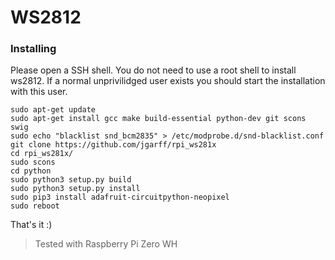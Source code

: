 
# WS2812

### Installing
Please open a SSH shell. You do not need to use a root shell to install ws2812. If a normal unprivilidged user exists you should start the installation with this user. 

    sudo apt-get update
    sudo apt-get install gcc make build-essential python-dev git scons swig
    sudo echo "blacklist snd_bcm2835" > /etc/modprobe.d/snd-blacklist.conf
    git clone https://github.com/jgarff/rpi_ws281x
    cd rpi_ws281x/
    sudo scons
    cd python
    sudo python3 setup.py build
    sudo python3 setup.py install
    sudo pip3 install adafruit-circuitpython-neopixel
    sudo reboot
  

That's it :)

> Tested with Raspberry Pi Zero WH
